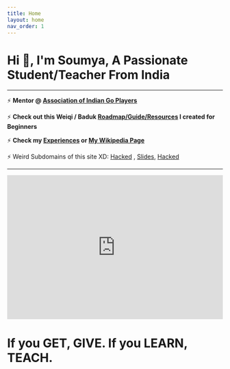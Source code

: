 ```yaml
---
title: Home
layout: home
nav_order: 1
---
```


<script data-goatcounter="https://soumyak4.goatcounter.com/count" async src="//gc.zgo.at/count.js"></script>

# Hi 👋, I'm Soumya, A Passionate Student/Teacher From India
<hr>

⚡ **Mentor @ <a href="https://aigp.org.in/" target="_blank">Association of Indian Go Players</a>**

⚡ **Check out this Weiqi / Baduk <a href="https://weiqi.soumyak4.in" >Roadmap/Guide/Resources</a> I created for Beginners**

⚡ **Check my <a href="https://soumyak4.in/Experiences">Experiences</a> or <a href="https://en.wikipedia.org/wiki/User:SoumyaK4" target="_blank"> My Wikipedia Page</a>**  

⚡ Weird Subdomains of this site XD: <a href="https://hacked.soumyak4.in/" target="_blank">Hacked</a> , <a href="http://slides.soumyak4.in/" target="_blank">Slides</a>, <a href="https://hacked.soumyak4.in/" target="_blank">Hacked</a>

<!-- ⚡ **<a href="https://www.miraquill.com/the_fallen_poet" target="_blank">The Fallen Poet</a>**
<a rel="me" href="https://mastodon.social/@SoumyaK4">Mastodon</a> -->


<hr class="solid">
<div style="max-width:100%;"><div style="position:relative;padding-bottom:calc(56.25% + 52px);height: 0;"><iframe style="position:absolute;top:0;left:0;" width="100%" height="100%" src="https://odesli.co/embed/?url=https%3A%2F%2Fsong.link%2Ftfp-trapped&theme=dark" frameborder="0" allowfullscreen sandbox="allow-same-origin allow-scripts allow-presentation allow-popups allow-popups-to-escape-sandbox" allow="clipboard-read; clipboard-write"></iframe></div></div>


# If you GET, GIVE. If you LEARN, TEACH.



